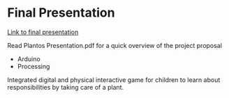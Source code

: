 # Final Presentation

[Link to final presentation](https://youtu.be/8aD4Zi_bVRY)

Read Plantos Presentation.pdf for a quick overview of the project proposal

- Arduino
- Processing

Integrated digital and physical interactive game for children to learn about responsibilities by taking care of a plant.
